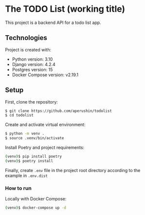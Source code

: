 # The TODO List (working title)
This project is a backend API for a todo list app.

## Technologies
Project is created with:
* Python version: 3.10
* Django version: 4.2.4
* Postgres version: 15
* Docker Compose version: v2.19.1

## Setup
First, clone the repository:

```sh
$ git clone https://github.com/aperushin/todolist
$ cd todolist
```

Create and activate virtual environment:
```sh
$ python -m venv .
$ source .venv/bin/activate
```

Install Poetry and project requirements:
```sh
(venv)$ pip install poetry
(venv)$ poetry install
```

Finally, create `.env` file in the project root directory according to the example in `.env.dist`

### How to run

Locally with Docker Compose:
```sh
(venv)$ docker-compose up -d
```
